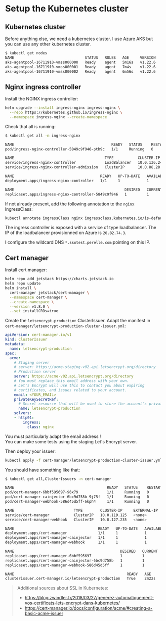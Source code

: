 # Setup the Kubernetes cluster

## Kubernetes cluster

Before anything else, we need a kubernetes cluster. I use Azure AKS but you can use any other kubernetes cluster.

```bash
$ kubectl get nodes          
NAME                                STATUS   ROLES   AGE     VERSION
aks-agentpool-16711910-vmss000000   Ready    agent   5m16s   v1.22.6
aks-agentpool-16711910-vmss000001   Ready    agent   7m4s    v1.22.6
aks-agentpool-16711910-vmss000002   Ready    agent   6m56s   v1.22.6
```

## Nginx ingress controller

Install the NGINX ingress controller:
```bash
helm upgrade --install ingress-nginx ingress-nginx \
  --repo https://kubernetes.github.io/ingress-nginx \
  --namespace ingress-nginx --create-namespace
```

Check that all is running:
```bash
$ kubectl get all -n ingress-nginx

NAME                                            READY   STATUS    RESTARTS   AGE
pod/ingress-nginx-controller-5849c9f946-pth9c   1/1     Running   0          29s

NAME                                         TYPE           CLUSTER-IP     EXTERNAL-IP   PORT(S)                      AGE
service/ingress-nginx-controller             LoadBalancer   10.0.136.248   20.82.74.3    80:31969/TCP,443:30518/TCP   29s
service/ingress-nginx-controller-admission   ClusterIP      10.0.88.28     <none>        443/TCP                      29s

NAME                                       READY   UP-TO-DATE   AVAILABLE   AGE
deployment.apps/ingress-nginx-controller   1/1     1            1           29s

NAME                                                  DESIRED   CURRENT   READY   AGE
replicaset.apps/ingress-nginx-controller-5849c9f946   1         1         1       29s
```

If not already present, add the following annotation to the `nginx` IngressClass:

```bash 
kubectl annotate ingressClass nginx ingressclass.kubernetes.io/is-default-class='true'
```

The ingress controller is exposed with a service of type loadbalancer. The IP of the loadbalancer provisionned on Azure is `20.82.74.3`.

I configure the wildcard DNS `*.ssotest.perelle.com` pointing on this IP.

## Cert manager

Install cert manager:
```bash
helm repo add jetstack https://charts.jetstack.io
helm repo update
helm install \
  cert-manager jetstack/cert-manager \
  --namespace cert-manager \
  --create-namespace \
  --version v1.8.0 \
  --set installCRDs=true
```

Create the `letsencrypt-production` ClusterIssuer. Adapt the manifest in `cert-manager/letsencrypt-production-cluster-issuer.yml`:
```yml
apiVersion: cert-manager.io/v1
kind: ClusterIssuer
metadata:
  name: letsencrypt-production
spec:
  acme:
    # Staging server
    # server: https://acme-staging-v02.api.letsencrypt.org/directory
    # Production server
    server: https://acme-v02.api.letsencrypt.org/directory 
    # You must replace this email address with your own.
    # Let's Encrypt will use this to contact you about expiring
    # certificates, and issues related to your account.
    email: <YOUR_EMAIL>
    privateKeySecretRef:
      # Secret resource that will be used to store the account's private key.
      name: letsencrypt-production
    solvers:
    - http01:
        ingress:
          class: nginx
```
You must particularly adapt the email address ! \
You can make some tests using the staging Let's Encrypt server.

Then deploy your issuer:
```bash
kubectl apply -f cert-manager/letsencrypt-production-cluster-issuer.yml -n cert-manager
```

You should have something like that:

```bash
$ kubectl get all,ClusterIssuers -n cert-manager 

NAME                                          READY   STATUS    RESTARTS   AGE
pod/cert-manager-6bbf595697-96x79             1/1     Running   0          3m47s
pod/cert-manager-cainjector-6bc9d758b-9j75f   1/1     Running   0          3m47s
pod/cert-manager-webhook-586d45d5ff-6kph4     1/1     Running   0          3m47s

NAME                           TYPE        CLUSTER-IP     EXTERNAL-IP   PORT(S)    AGE
service/cert-manager           ClusterIP   10.0.119.125   <none>        9402/TCP   3m47s
service/cert-manager-webhook   ClusterIP   10.0.127.235   <none>        443/TCP    3m47s

NAME                                      READY   UP-TO-DATE   AVAILABLE   AGE
deployment.apps/cert-manager              1/1     1            1           3m47s
deployment.apps/cert-manager-cainjector   1/1     1            1           3m47s
deployment.apps/cert-manager-webhook      1/1     1            1           3m47s

NAME                                                DESIRED   CURRENT   READY   AGE
replicaset.apps/cert-manager-6bbf595697             1         1         1       3m47s
replicaset.apps/cert-manager-cainjector-6bc9d758b   1         1         1       3m47s
replicaset.apps/cert-manager-webhook-586d45d5ff     1         1         1       3m47s

NAME                                                   READY   AGE
clusterissuer.cert-manager.io/letsencrypt-production   True    2m22s
```

> Additional sources about SSL in Kubernetes:
> - https://blog.zwindler.fr/2018/03/27/generez-automatiquement-vos-certificats-lets-encrypt-dans-kubernetes/
> - https://cert-manager.io/docs/configuration/acme/#creating-a-basic-acme-issuer